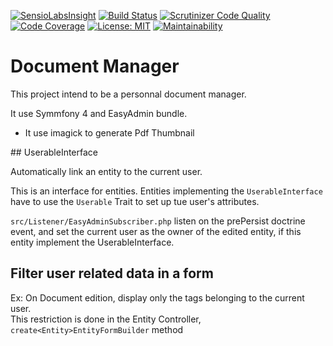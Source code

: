 [![SensioLabsInsight](https://insight.sensiolabs.com/projects/310e0794-a30c-4ab1-8721-fb9b39443fb1/mini.png)](https://insight.sensiolabs.com/projects/310e0794-a30c-4ab1-8721-fb9b39443fb1)
[![Build Status](https://travis-ci.org/matthieuleorat/documentManager.svg?branch=master)](https://travis-ci.org/matthieuleorat/documentManager)
[![Scrutinizer Code Quality](https://scrutinizer-ci.com/g/matthieuleorat/documentManager/badges/quality-score.png?b=master)](https://scrutinizer-ci.com/g/matthieuleorat/documentManager/?branch=master)
[![Code Coverage](https://scrutinizer-ci.com/g/matthieuleorat/documentManager/badges/coverage.png?b=master)](https://scrutinizer-ci.com/g/matthieuleorat/documentManager/?branch=master)
[![License: MIT](https://img.shields.io/badge/License-MIT-yellow.svg)](https://opensource.org/licenses/MIT)
[![Maintainability](https://api.codeclimate.com/v1/badges/7afc33ea65c38c72f1d7/maintainability)](https://codeclimate.com/github/matthieuleorat/documentManager/maintainability)

# Document Manager
This project intend to be a personnal document manager. 

It use Symmfony 4 and EasyAdmin bundle.

- It use imagick to generate Pdf Thumbnail

## UserableInterface

Automatically link an entity to the current user.

This is an interface for entities.
Entities implementing the `UserableInterface` have to use the `Userable` Trait to set up tue user's attributes.

`src/Listener/EasyAdminSubscriber.php` listen on the prePersist doctrine event, and set the current user as the owner of the edited entity, if this entity implement the UserableInterface.

## Filter user related data in a form
Ex: On Document edition, display only the tags belonging to the current user.  
This restriction is done in the Entity Controller, `create<Entity>EntityFormBuilder` method